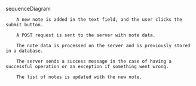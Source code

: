 sequenceDiagram

        A new note is added in the text field, and the user clicks the submit button.

        A POST request is sent to the server with note data.

        The note data is processed on the server and is previously stored in a database.

        The server sends a success message in the case of having a successful operation or an exception if something went wrong.

        The list of notes is updated with the new note.
